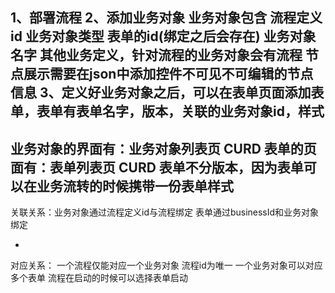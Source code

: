1、部署流程
2、添加业务对象 业务对象包含 流程定义id 业务对象类型 表单的id(绑定之后会存在) 业务对象名字 其他业务定义，针对流程的业务对象会有流程
节点展示需要在json中添加控件不可见不可编辑的节点信息
3、定义好业务对象之后，可以在表单页面添加表单，表单有表单名字，版本，关联的业务对象id，样式
-
业务对象的界面有：业务对象列表页 CURD
表单的页面有：表单列表页 CURD
表单不分版本，因为表单可以在业务流转的时候携带一份表单样式
-
关联关系：业务对象通过流程定义id与流程绑定
          表单通过businessId和业务对象绑定
          
-
对应关系：
        一个流程仅能对应一个业务对象 流程id为唯一
        一个业务对象可以对应多个表单
        流程在启动的时候可以选择表单启动